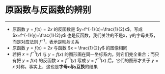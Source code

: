 # 原函数与反函数的辨别

---

- 原函数 $y=f(x)=2x$ 的反函数是 $y=f^{-1}(x)=\frac{1}{2}x$，写成 $x=f^{-1}(y)=\frac{1}{2}y$ 也是反函数，我们关注的不是x，y的字母关系，而是对应法则 $f^{-1}$，表示逆映射关系   
- 原函数 $y=f(x)=2x$ 与函数 $x = \frac{1}{2}y$ 的图像相同
- 若把 $x=f^{-1}(y)$ 与 $y=f(x)$ 的图形画在同一坐标系内，则它们完全重合；而只有把 $y=f(x)$ 的反函数 $x=f^{-1}(y)$ 写成 $y=f^{-1}(x)$ 后，它们的图形才关于 $y=x$ 对称。事实上，这也是**字母`x`与`y`互换**的结果

